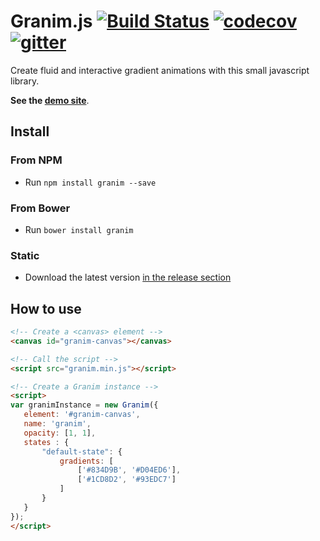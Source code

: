 # Granim.js [![Build Status](https://travis-ci.org/sarcadass/granim.js.svg?branch=master)](https://travis-ci.org/sarcadass/granim.js) [![codecov](https://codecov.io/gh/sarcadass/granim.js/branch/master/graph/badge.svg)](https://codecov.io/gh/sarcadass/granim.js) [![gitter](https://badges.gitter.im/sarcadass/granim.png)](https://gitter.im/Granim-js/Lobby?utm_source=share-link&utm_medium=link&utm_campaign=share-link)

Create fluid and interactive gradient animations with this small javascript library.

**See the [demo site](http://sarcadass.github.io/granim.js)**.

## Install

### From NPM

* Run `npm install granim --save`

### From Bower

* Run `bower install granim`

### Static

* Download the latest version [in the release section](https://github.com/sarcadass/granim.js/releases)

## How to use
```html
<!-- Create a <canvas> element -->
<canvas id="granim-canvas"></canvas>

<!-- Call the script -->
<script src="granim.min.js"></script>

<!-- Create a Granim instance -->
<script>
var granimInstance = new Granim({
   element: '#granim-canvas',
   name: 'granim',
   opacity: [1, 1],
   states : {
       "default-state": {
           gradients: [
               ['#834D9B', '#D04ED6'],
               ['#1CD8D2', '#93EDC7']
           ]
       }
   }
});
</script>
```
